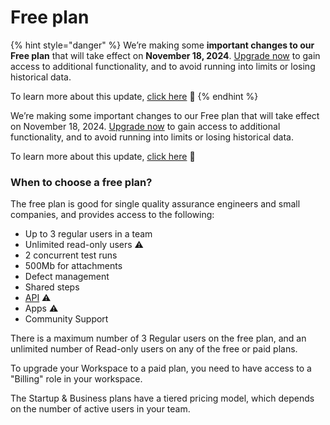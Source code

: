 # Free plan

{% hint style="danger" %}
We’re making some **important changes to our Free plan** that will take effect on **November 18, 2024**. [Upgrade now](https://app.qase.io/billing) to gain access to additional functionality, and to avoid running into limits or losing historical data.

To learn more about this update, [click here](https://help.qase.io/en/articles/9902729-free-plan-updates) 🔗
{% endhint %}

We’re making some important changes to our Free plan that will take effect on November 18, 2024. [Upgrade now](https://app.qase.io/billing) to gain access to additional functionality, and to avoid running into limits or losing historical data.

To learn more about this update, [click here](https://help.qase.io/en/articles/9902729-free-plan-updates) 🔗

### When to choose a free plan?

The free plan is good for single quality assurance engineers and small companies, and provides access to the following:

* Up to 3 regular users in a team
* Unlimited read-only users :warning:
* 2 concurrent test runs&#x20;
* 500Mb for attachments
* Defect management
* Shared steps
* [API](https://developers.qase.io/reference/introduction-to-the-qase-api) :warning:
* Apps :warning:
* Community Support

There is a maximum number of 3 Regular users on the free plan, and an unlimited number of Read-only users on any of the free or paid plans.

To upgrade your Workspace to a paid plan, you need to have access to a "Billing" role in your workspace.

The Startup & Business plans have a tiered pricing model, which depends on the number of active users in your team.
